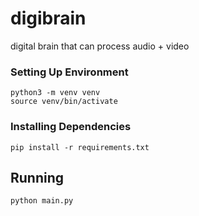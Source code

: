 # digibrain

digital brain that can process audio + video

### Setting Up Environment

```
python3 -m venv venv
source venv/bin/activate
```

### Installing Dependencies

```
pip install -r requirements.txt
```

## Running

```
python main.py
```
